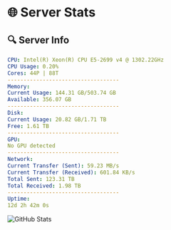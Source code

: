 # 🌐 Server Stats
## 🔍 Server Info
```yaml
CPU: Intel(R) Xeon(R) CPU E5-2699 v4 @ 1302.22GHz
CPU Usage: 0.20%
Cores: 44P | 88T
-----------------------------------
Memory:
Current Usage: 144.31 GB/503.74 GB
Available: 356.07 GB
-----------------------------------
Disk:
Current Usage: 20.82 GB/1.71 TB
Free: 1.61 TB
-----------------------------------
GPU:
No GPU detected
-----------------------------------
Network:
Current Transfer (Sent): 59.23 MB/s
Current Transfer (Received): 601.84 KB/s
Total Sent: 123.31 TB
Total Received: 1.98 TB
-----------------------------------
Uptime:
12d 2h 42m 0s
```
![GitHub Stats](https://img.shields.io/badge/Updated-2025-02-20_01:25:18-blue)